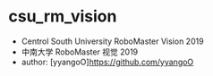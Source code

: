 # csu_rm_vision
* Centrol South University RoboMaster Vision 2019
* 中南大学 RoboMaster 视觉 2019
* author: [yyangoO]<https://github.com/yyangoO>
